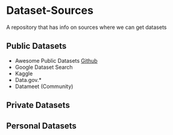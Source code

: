 # Dataset-Sources
A repository that has info on sources where we can get datasets

## Public Datasets
- Awesome Public Datasets [Github](https://github.com/awesomedata/awesome-public-datasets)
- Google Dataset Search
- Kaggle
- Data.gov.*
- Datameet (Community)

## Private Datasets

## Personal Datasets
